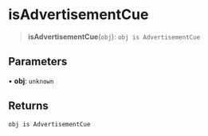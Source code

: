 # isAdvertisementCue

> **isAdvertisementCue**(`obj`): `obj is AdvertisementCue`

## Parameters

• **obj**: `unknown`

## Returns

`obj is AdvertisementCue`
